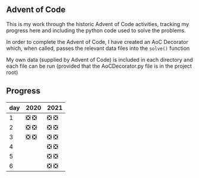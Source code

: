 
## Advent of Code

This is my work through the historic Advent of Code
activities, tracking my progress here and including
the python code used to solve the problems.

In order to complete the Advent of Code, I have created
an AoC Decorator which, when called, passes the relevant
data files into the `solve()` function

My own data (supplied by Advent of Code) is included in
each directory and each file can be run (provided that the
AoCDecorator.py file is in the project root)

## Progress
|   day | 2020                                                        | 2021                                                        |
|-------|-------------------------------------------------------------|-------------------------------------------------------------|
|     1 | :negative_squared_cross_mark: :negative_squared_cross_mark: | :negative_squared_cross_mark: :negative_squared_cross_mark: |
|     2 | :negative_squared_cross_mark: :negative_squared_cross_mark: | :negative_squared_cross_mark: :negative_squared_cross_mark: |
|     3 | :negative_squared_cross_mark: :negative_squared_cross_mark: | :negative_squared_cross_mark: :negative_squared_cross_mark: |
|     4 |                                                             | :negative_squared_cross_mark: :negative_squared_cross_mark: |
|     5 |                                                             | :negative_squared_cross_mark: :negative_squared_cross_mark: |
|     6 |                                                             | :negative_squared_cross_mark: :negative_squared_cross_mark: |